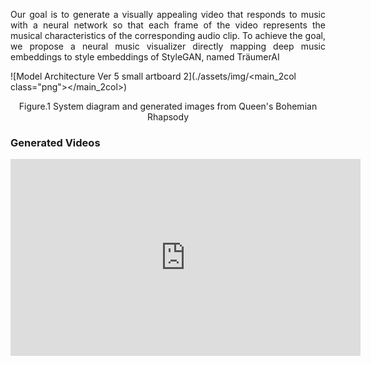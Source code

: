<p align="justify">
Our goal is to generate a visually appealing video that responds to music with a neural network so that each frame of the video represents the musical characteristics of the corresponding audio clip. To achieve the goal, we propose a neural music visualizer directly mapping deep music embeddings to style embeddings of StyleGAN, named TräumerAI
</p>


![Model Architecture Ver 5 small artboard 2](./assets/img/<main_2col class="png"></main_2col>)
<p align="center">Figure.1 System diagram and generated images from Queen's Bohemian Rhapsody</p>

### Generated Videos
<iframe width="560" height="315" src="https://www.youtube.com/embed/fmsBeOfMVtA" frameborder="0" allow="accelerometer; autoplay; clipboard-write; encrypted-media; gyroscope; picture-in-picture" allowfullscreen></iframe>

</style>
